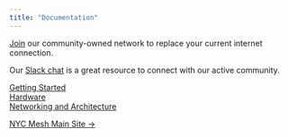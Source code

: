 ```yaml
---
title: "Documentation"
---
```


[Join](https://nycmesh.net/join) our community-owned network to replace your current internet connection.

Our [Slack chat](https://slack.nycmesh.net/) is a great resource to connect with our active community.

[Getting Started](/intro/gettingstarted)  
[Hardware](/hardware)  
[Networking and Architecture](/networking)

[NYC Mesh Main Site →](https://nycmesh.net)
